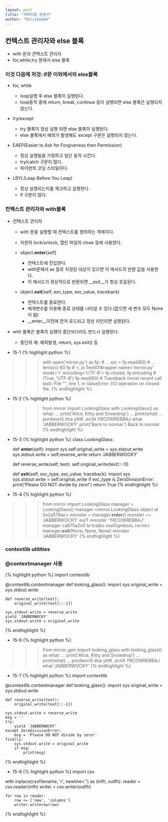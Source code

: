 ```yaml
---
layout: post
title: "객체지향 관용구"
author: "Polishedwh"
---
```


## 컨텍스트 관리자와 else 블록
- with 문과 콘텍스트 관리자
- for,while,try 문에서 else 블록

### 이것 다음에 저것: if문 이외에서의 else블록
- for, while
  - loop실행 후 else 블록이 실행된다.
  - loop동작 중에 return, break, continue 등이 실행되면 else 블록은 실행되지 않는다.

- try/except
  - try 블록이 정상 실행 되면 else 블록이 실행된다.
  - else 블록에서 예외가 발생해도 except 구문은 실행되지 않는다.

- EAEP(Easier to Ask for Forgiveness then Permission)
  - 정상 실행됨을 가정하고 일단 동작 시킨다.
  - try/catch 구문이 많다.
  - 파이썬의 코딩 스타일이다.

- LBYL(Leap Before You Leap)
  - 정상 실행되는지를 체크하고 실행한다.
  - if 구분이 많다.

### 컨텍스트 관리자와 with블록
- 컨텍스트 관리자
  - with 문을 실행할 때 컨텍스트를 정의하는 객체이다.
  - 자원의 lock/unlock, 열린 파일의 close 등에 사용한다.
  - object.__enter__(self)
    - 컨텍스트에 진입한다.
    - with문에서 as 절로 지정된 대상이 있으면 이 메서드의 반환 값을 사용한다.
    - 이 메서드가 정상적으로 반환되면 __exit__가 항상 호출된다.

  - object.__exit__(self, exc_type, exc_value, traceback)
    - 컨텍스트를 종료한다.
    - 매개변수를 이용해 종료 상태를 나타낼 수 있다.(없으면 세 변수 모두 None이 됨)
    - __enter__이전에 먼저 로드되고 정상 리턴되면 실행된다.

- with 블록은 블록의 실행이 중단되더라도 반드시 실행된다.
  - 중단의 예: 예외발생, return, sys.exit() 등

- 15-1
{% highlight python %}
>>> with open('mirror.py') as fp: #
...
src = fp.read(60) #
...
>>> len(src)
60
>>> fp #
    <_io.TextIOWrapper name='mirror.py' mode='r' encoding='UTF-8'>
>>> fp.closed, fp.encoding #
(True, 'UTF-8')
>>> fp.read(60) #
Traceback (most recent call last):
    File "<stdin>", line 1, in <module>
ValueError: I/O operation on closed file.
{% endhighlight %}

- 15-2
{% highlight python %}
>>> from mirror import LookingGlass
>>> with LookingGlass() as what:
...    print('Alice, Kitty and Snowdrop')
...    print(what)
...
pordwonS dna yttiK ,ecilA
YKCOWREBBAJ
>>> what
'JABBERWOCKY'
>>> print('Back to normal.')
Back to normal.
{% endhighlight %}

- 15-3
{% highlight python %}
class LookingGlass:

    def __enter__(self):
        import sys
        self.original_write = sys.stdout.write
        sys.stdout.write = self.reverse_write
        return 'JABBERWOCKY'

    def reverse_write(self, text):
        self.original_write(text[::-1])

    def __exit__(self, exc_type, exc_value, traceback):
        import sys
        sys.stdout.write = self.original_write
        if exc_type is ZeroDivisionError:
            print('Please DO NOT divide by zero!')
            return True
{% endhighlight %}

- 15-4
{% highlight python %}
>>> from mirror import LookingGlass
>>> manager = LookingGlass()
>>> manager
<mirror.LookingGlass object at 0x2a578ac>
>>> monster = manager.__enter__()
>>> monster == 'JABBERWOCKY'
eurT
>>> monster
'YKCOWREBBAJ'
>>> manager
>ca875a2x0 ta tcejbo ssalGgnikooL.rorrim<
>>> manager.__exit__(None, None, None)
>>> monster
'JABBERWOCKY'
{% endhighlight %}

### contextlib utilities

### @contextmanager 사용

{% highlight python %}
import contextlib

@contextlib.contextmanager
def looking_glass():
    import sys
    original_write = sys.stdout.write

    def reverse_write(text):
        original_write(text[::-1])

    sys.stdout.write = reverse_write
    yield 'JABBERWOCKY'
    sys.stdout.write = original_write
{% endhighlight %}


- 15-6
{% highlight python %}
>>> from mirror_gen import looking_glass
>>> with looking_glass() as what:
...    print('Alice, Kitty and Snowdrop')
...    print(what)
...
pordwonS dna yttiK ,ecilA
YKCOWREBBAJ
>>> what
'JABBERWOCKY'
{% endhighlight %}

- 15-7
{% highlight python %}
import contextlib

@contextlib.contextmanager
def looking_glass():
    import sys
    original_write = sys.stdout.write

    def reverse_write(text):
        original_write(text[::-1])

    sys.stdout.write = reverse_write
    msg = ''
    try:
        yield 'JABBERWOCKY'
    except ZeroDivisionError:
        msg = 'Please DO NOT divide by zero!'
    finally:
        sys.stdout.write = original_write
        if msg:
            print(msg)
{% endhighlight %}

- 15-8
{% highlight python %}
import csv

with inplace(csvfilename, 'r', newline='') as (infh, outfh):
    reader = csv.reader(infh)
    writer = csv.writer(outfh)

    for row in reader:
        row += ['new', 'columns']
        writer.writerow(row)
{% endhighlight %}
